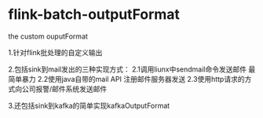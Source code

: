 # flink-batch-outputFormat
the custom ouputFormat

1.针对flink批处理的自定义输出

2.包括sink到mail发出的三种实现方式：
  2.1调用liunx中sendmail命令发送邮件 最简单暴力 
  2.2使用java自带的mail API 注册邮件服务器发送
  2.3使用http请求的方式向公司报警/邮件系统发送邮件
  
3.还包括sink到kafka的简单实现kafkaOutputFormat
